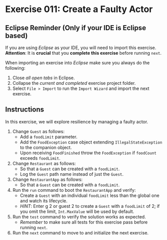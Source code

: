 # Exercise 011: Create a Faulty Actor

## Eclipse Reminder (Only if your IDE is Eclipse based)

If you are using *Eclipse* as your IDE, you will need to import this exercise. **Attention**: It is **crucial** that you **complete this exercise** before running `next`.

When importing an exercise into *Eclipse* make sure you always do the following:

1. Close *all open tabs* in Eclipse.
2. Collapse the *current and completed* exercise project folder.
3. Select `File > Import` to run the `Import Wizard` and import the next exercise.

## Instructions

In this exercise, we will explore resilience by managing a faulty actor.

1. Change `Guest` as follows:
    - Add a `foodLimit` parameter.
    - Add the `FoodException` case object extending `IllegalStateException` to the companion object.
    - Upon receiving `FoodFinished` throw the `FoodException` if `foodCount` exceeds `foodLimit`.
2. Change `Restaurant` as follows:
    - So that a `Guest` can be created with a `foodLimit`.
    - Log the `Guest` path name instead of just the `Guest`.
3. Change `RestaurantApp` as follows:
    - So that a `Guest` can be created with a `foodLimit`.
4. Run the `run` command to boot the `RestaurantApp` and verify:
    - Create a `Guest` with an individual `foodLimit` less than the global one and watch its lifecycle.
    - *HINT*: Enter g 2 or guest 2 to create a `Guest` with a `foodLimit` of 2; if you omit the limit, `Int.MaxValue` will be used by default.
5. Run the `test` command to verify the solution works as expected.
    - *Remember* to make sure all tests for this exercise pass before running `next`.
6. Run the `next` command to move to and initialize the next exercise.
